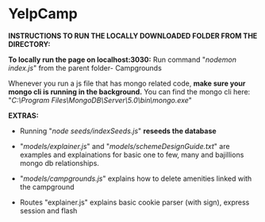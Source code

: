 # YelpCamp



**INSTRUCTIONS TO RUN THE LOCALLY DOWNLOADED FOLDER FROM THE DIRECTORY:**

**To locally run the page on localhost:3030:**
Run command "_nodemon index.js_" from the parent folder- Campgrounds

Whenever you run a js file that has mongo related code, **make sure your mongo cli is running in the background.**
You can find the mongo cli here: "_C:\Program Files\MongoDB\Server\5.0\bin\mongo.exe_"


**EXTRAS:**

* Running "_node seeds/indexSeeds.js_" **reseeds the database**

* "_models/explainer.js_" and "_models/schemeDesignGuide.txt_" are examples and explainations for basic one to few, many and bajillions mongo db relationships.

* "_models/campgrounds.js_" explains how to delete amenities linked with the campground

* Routes "explainer.js" explains basic cookie parser (with sign), express session and flash
